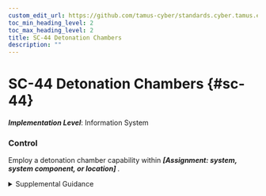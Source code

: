 ```yaml
---
custom_edit_url: https://github.com/tamus-cyber/standards.cyber.tamus.edu/tree/main/static/content/tamus.edu/TAMUS_profile.xml
toc_min_heading_level: 2
toc_max_heading_level: 2
title: SC-44 Detonation Chambers
description: ""
---
```


# SC-44 Detonation Chambers {#sc-44}

_**Implementation Level**_: Information System

### Control

Employ a detonation chamber capability within <strong> <em>[Assignment: system, system component, or location]</em> </strong>.

<details>
  <summary>Supplemental Guidance</summary>

Detonation chambers, also known as dynamic execution environments, allow organizations to open email attachments, execute untrusted or suspicious applications, and execute Universal Resource Locator requests in the safety of an isolated environment or a virtualized sandbox. Protected and isolated execution environments provide a means of determining whether the associated attachments or applications contain malicious code. While related to the concept of deception nets, the employment of detonation chambers is not intended to maintain a long-term environment in which adversaries can operate and their actions can be observed. Rather, detonation chambers are intended to quickly identify malicious code and either reduce the likelihood that the code is propagated to user environments of operation or prevent such propagation completely.

</details>

